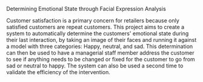 Determining Emotional State through Facial Expression Analysis

Customer satisfaction is a primary concern for retailers because only satisfied customers are repeat customers. This project aims to create a system to automatically determine the customers' emotional state during their last interaction, 
by taking an image of their faces and running it against a model with three categories: Happy, neutral, and sad. This determination can then be used to have a managerial staff member address the customer to see if anything needs to be 
changed or fixed for the customer to go from sad or neutral to happy. The system can also be used a second time to validate the efficiency of the intervention.
